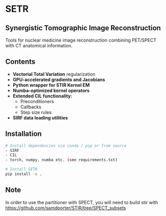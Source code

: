 # SETR
## Synergistic Tomographic Image Reconstruction

Tools for nuclear medicine image reconstruction combining PET/SPECT with CT anatomical information.

## Contents

- **Vectorial Total Variation** regularization
- **GPU-accelerated gradients and Jacobians**
- **Python wrapper for STIR Kernel EM**
- **Numba-optimized kernel operators**
- **Extended CIL functionality:**
  - Preconditioners
  - Callbacks  
  - Step size rules
- **SIRF data loading utilities**

## Installation

```bash
# Install dependencies via conda / pip or from source
- SIRF
- CIL
- torch, numpy, numba etc. (see requirements.txt)

# Install SETR
pip install -e .
```

## Note
In order to use the partitioner with SPECT, you will need to build stir with
https://github.com/samdporter/STIR/tree/SPECT_subsets